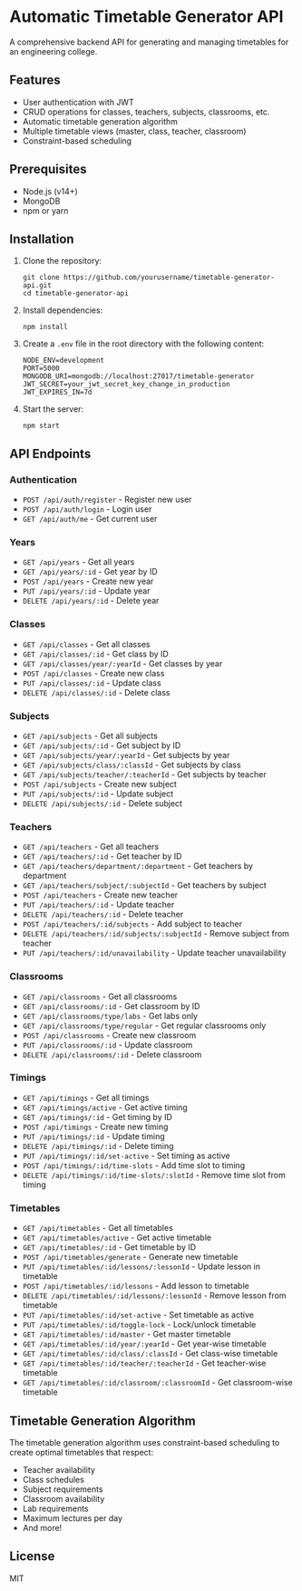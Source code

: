 
# Automatic Timetable Generator API

A comprehensive backend API for generating and managing timetables for an engineering college.

## Features

- User authentication with JWT
- CRUD operations for classes, teachers, subjects, classrooms, etc.
- Automatic timetable generation algorithm
- Multiple timetable views (master, class, teacher, classroom)
- Constraint-based scheduling

## Prerequisites

- Node.js (v14+)
- MongoDB
- npm or yarn

## Installation

1. Clone the repository:
   ```
   git clone https://github.com/yourusername/timetable-generator-api.git
   cd timetable-generator-api
   ```

2. Install dependencies:
   ```
   npm install
   ```

3. Create a `.env` file in the root directory with the following content:
   ```
   NODE_ENV=development
   PORT=5000
   MONGODB_URI=mongodb://localhost:27017/timetable-generator
   JWT_SECRET=your_jwt_secret_key_change_in_production
   JWT_EXPIRES_IN=7d
   ```

4. Start the server:
   ```
   npm start
   ```

## API Endpoints

### Authentication
- `POST /api/auth/register` - Register new user
- `POST /api/auth/login` - Login user
- `GET /api/auth/me` - Get current user

### Years
- `GET /api/years` - Get all years
- `GET /api/years/:id` - Get year by ID
- `POST /api/years` - Create new year
- `PUT /api/years/:id` - Update year
- `DELETE /api/years/:id` - Delete year

### Classes
- `GET /api/classes` - Get all classes
- `GET /api/classes/:id` - Get class by ID
- `GET /api/classes/year/:yearId` - Get classes by year
- `POST /api/classes` - Create new class
- `PUT /api/classes/:id` - Update class
- `DELETE /api/classes/:id` - Delete class

### Subjects
- `GET /api/subjects` - Get all subjects
- `GET /api/subjects/:id` - Get subject by ID
- `GET /api/subjects/year/:yearId` - Get subjects by year
- `GET /api/subjects/class/:classId` - Get subjects by class
- `GET /api/subjects/teacher/:teacherId` - Get subjects by teacher
- `POST /api/subjects` - Create new subject
- `PUT /api/subjects/:id` - Update subject
- `DELETE /api/subjects/:id` - Delete subject

### Teachers
- `GET /api/teachers` - Get all teachers
- `GET /api/teachers/:id` - Get teacher by ID
- `GET /api/teachers/department/:department` - Get teachers by department
- `GET /api/teachers/subject/:subjectId` - Get teachers by subject
- `POST /api/teachers` - Create new teacher
- `PUT /api/teachers/:id` - Update teacher
- `DELETE /api/teachers/:id` - Delete teacher
- `POST /api/teachers/:id/subjects` - Add subject to teacher
- `DELETE /api/teachers/:id/subjects/:subjectId` - Remove subject from teacher
- `PUT /api/teachers/:id/unavailability` - Update teacher unavailability

### Classrooms
- `GET /api/classrooms` - Get all classrooms
- `GET /api/classrooms/:id` - Get classroom by ID
- `GET /api/classrooms/type/labs` - Get labs only
- `GET /api/classrooms/type/regular` - Get regular classrooms only
- `POST /api/classrooms` - Create new classroom
- `PUT /api/classrooms/:id` - Update classroom
- `DELETE /api/classrooms/:id` - Delete classroom

### Timings
- `GET /api/timings` - Get all timings
- `GET /api/timings/active` - Get active timing
- `GET /api/timings/:id` - Get timing by ID
- `POST /api/timings` - Create new timing
- `PUT /api/timings/:id` - Update timing
- `DELETE /api/timings/:id` - Delete timing
- `PUT /api/timings/:id/set-active` - Set timing as active
- `POST /api/timings/:id/time-slots` - Add time slot to timing
- `DELETE /api/timings/:id/time-slots/:slotId` - Remove time slot from timing

### Timetables
- `GET /api/timetables` - Get all timetables
- `GET /api/timetables/active` - Get active timetable
- `GET /api/timetables/:id` - Get timetable by ID
- `POST /api/timetables/generate` - Generate new timetable
- `PUT /api/timetables/:id/lessons/:lessonId` - Update lesson in timetable
- `POST /api/timetables/:id/lessons` - Add lesson to timetable
- `DELETE /api/timetables/:id/lessons/:lessonId` - Remove lesson from timetable
- `PUT /api/timetables/:id/set-active` - Set timetable as active
- `PUT /api/timetables/:id/toggle-lock` - Lock/unlock timetable
- `GET /api/timetables/:id/master` - Get master timetable
- `GET /api/timetables/:id/year/:yearId` - Get year-wise timetable
- `GET /api/timetables/:id/class/:classId` - Get class-wise timetable
- `GET /api/timetables/:id/teacher/:teacherId` - Get teacher-wise timetable
- `GET /api/timetables/:id/classroom/:classroomId` - Get classroom-wise timetable

## Timetable Generation Algorithm

The timetable generation algorithm uses constraint-based scheduling to create optimal timetables that respect:
- Teacher availability 
- Class schedules
- Subject requirements
- Classroom availability
- Lab requirements
- Maximum lectures per day
- And more!

## License

MIT
